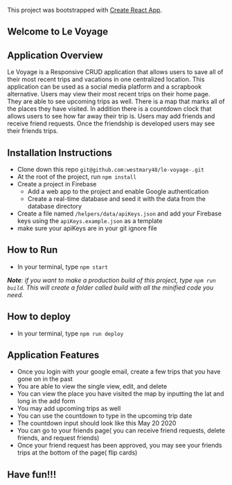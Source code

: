 This project was bootstrapped with [Create React App](https://github.com/facebook/create-react-app).

## Welcome to Le Voyage


## Application Overview
Le Voyage is a Responsive CRUD application that allows users to save all of their most recent trips and vacations in one centralized location. This application can be used as a social media platform and a scrapbook alternative. Users may view their most recent trips on their home page. They are able to see upcoming trips as well. There is a map that marks all of the places they have visited. In addition there is a countdown clock that allows users to see how far away their trip is. Users may add friends and receive friend requests. Once the friendship is developed users may see their friends trips.


## Installation Instructions
- Clone down this repo `git@github.com:westmary48/le-voyage-.git`
- At the root of the project, run `npm install`
- Create a project in Firebase
  - Add a web app to the project and enable Google authentication
  - Create a real-time database and seed it with the data from the database directory
- Create a file named `/helpers/data/apiKeys.json` and add your Firebase keys using the `apiKeys.example.json` as a template
- make sure your apiKeys are in your git ignore file

## How to Run
- In your terminal, type `npm start`

***Note**: if you want to make a production build of this project, type `npm run build`.  This will create a folder called build with all the minified code you need.*

## How to deploy
- In your terminal, type `npm run deploy`


## Application Features
- Once you login with your google email, create a few trips that you have gone on in the past
- You are able to view the single view, edit, and delete
- You can view the place you have visited the map by inputting the lat and long in the add form
- You may add upcoming trips as well
- You can use the countdown to type in the upcoming trip date
- The countdown input should look like this May 20 2020
- You can go to your friends page( you can receive friend requests, delete friends, and request friends)
- Once your friend request has been approved, you may see your friends trips at the bottom of the page( flip cards)


## Have fun!!!




